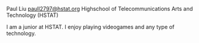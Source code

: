 Paul Liu
paull2797@hstat.org
Highschool of Telecommunications Arts and Technology (HSTAT)

I am a junior at HSTAT. I enjoy playing videogames and any type of technology.
